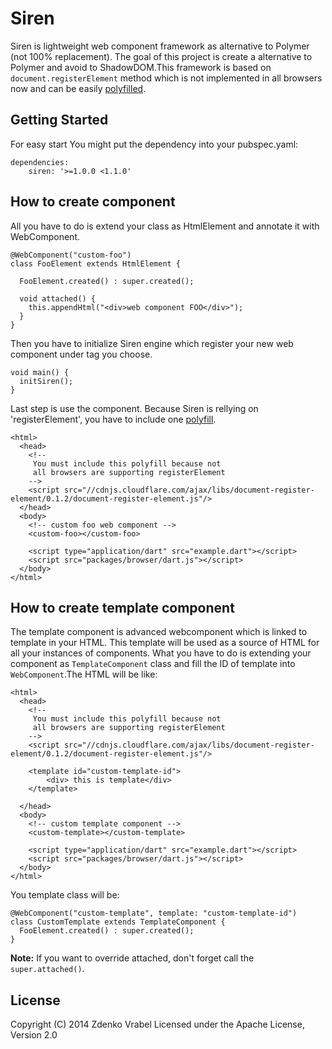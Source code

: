 # Siren

Siren is lightweight web component framework as alternative to Polymer (not 100% replacement). The goal of this project is create a alternative to Polymer and avoid to ShadowDOM.This framework is based on `document.registerElement` method which is not implemented in all browsers now and can be easily [polyfilled](https://github.com/WebReflection/document-register-element).

## Getting Started

For easy start You might put the dependency into your pubspec.yaml:

    dependencies:
        siren: '>=1.0.0 <1.1.0'
        
## How to create component

All you have to do is extend your class as HtmlElement and annotate it with WebComponent.

    @WebComponent("custom-foo")
    class FooElement extends HtmlElement {
      
      FooElement.created() : super.created();
  
      void attached() {
        this.appendHtml("<div>web component FOO</div>");
      }
    }

Then you have to initialize Siren engine which register your new web component under tag you choose.

    void main() {
      initSiren();
    }
    
Last step is use the component. Because Siren is rellying on 'registerElement', you have to include one [polyfill](https://github.com/WebReflection/document-register-element).

    <html>
      <head>
        <!-- 
         You must include this polyfill because not 
         all browsers are supporting registerElement 
        -->    
        <script src="//cdnjs.cloudflare.com/ajax/libs/document-register-element/0.1.2/document-register-element.js"/>
      </head> 
      <body>   
        <!-- custom foo web component -->
        <custom-foo></custom-foo>
            
        <script type="application/dart" src="example.dart"></script>
        <script src="packages/browser/dart.js"></script>
      </body>
    </html>

## How to create template component
The template component is advanced webcomponent which is linked to template in your HTML. This template will be used as a source of HTML for all your instances of components. What you have to do is extending your component as `TemplateComponent` class and fill the ID of template into `WebComponent`.The HTML will be like:

    <html>
      <head>
        <!-- 
         You must include this polyfill because not 
         all browsers are supporting registerElement 
        -->    
        <script src="//cdnjs.cloudflare.com/ajax/libs/document-register-element/0.1.2/document-register-element.js"/>
        
        <template id="custom-template-id">
        	<div> this is template</div>
        </template>
        
      </head> 
      <body>
        <!-- custom template component -->
        <custom-template></custom-template>
            
        <script type="application/dart" src="example.dart"></script>
        <script src="packages/browser/dart.js"></script>
      </body>
    </html>

You template class will be: 

	@WebComponent("custom-template", template: "custom-template-id")
    class CustomTemplate extends TemplateComponent {      
      FooElement.created() : super.created();  
    }
    
**Note:**  If you want to override attached, don't forget call the `super.attached()`.
    
     

## License

Copyright (C) 2014 Zdenko Vrabel Licensed under the Apache License, Version 2.0